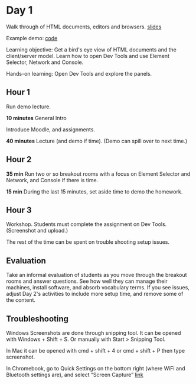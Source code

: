 # Day 1

Walk through of HTML documents, editors and browsers. [slides](https://docs.google.com/presentation/d/1cumcbE7CBkV6NKFvhH4gtzlqswcZgJQE/)

Example demo: [code](./demos/client-server-demo/README.md)

Learning objective: Get a bird's eye view of HTML documents and the client/server model. Learn how to open Dev Tools and use Element Selector, Network and Console.

Hands-on learning: Open Dev Tools and explore the panels.

## Hour 1

Run demo lecture.

**10 minutes** General Intro

Introduce Moodle, and assignments.

**40 minutes** Lecture (and demo if time). (Demo can spill over to next time.)

## Hour 2

**35 min** Run two or so breakout rooms with a focus on Element Selector and Network, and Console if there is time.

**15 min** During the last 15 minutes, set aside time to demo the homework.

## Hour 3

Workshop. Students must complete the assignment on Dev Tools. (Screenshot and upload.)

The rest of the time can be spent on trouble shooting setup issues.

## Evaluation

Take an informal evaluation of students as you move through the breakout rooms and answer questions. See how well they can manage their machines, install software, and absorb vocabulary terms. If you see issues, adjust Day 2's activities to include more setup time, and remove some of the content.

## Troubleshooting

Windows Screenshots are done through snipping tool. It can be opened with Windows + Shift + S. Or manually with Start > Snipping Tool.

In Mac it can be opened with cmd + shift + 4 or cmd + shift + P then type screenshot.

In Chromebook, go to Quick Settings on the bottom right (where WiFi and Bluetooth settings are), and select “Screen Capture” [link](https://www.google.com/chromebook/howto/take-full-screenshots/)
